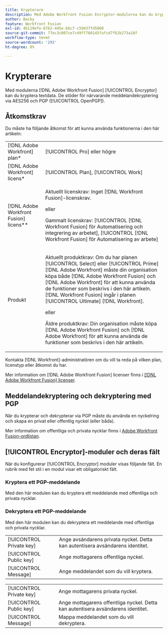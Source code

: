 ```yaml
---
title: Krypterare
description: Med Adobe Workfront Fusion Encryptor-modulerna kan du kryptera alla textdata. De stöder för närvarande meddelandekryptering via AES256 och PGP (OpenPGP).
author: Becky
feature: Workfront Fusion
exl-id: 4b119efe-6762-445e-bbc7-c59437fd5060
source-git-commit: 77ec3c007ce7c49ff760145fafcd7f62b273a18f
workflow-type: tm+mt
source-wordcount: '293'
ht-degree: 0%

---
```


# Krypterare

Med modulerna [!DNL Adobe Workfront Fusion] [!UICONTROL Encryptor] kan du kryptera textdata. De stöder för närvarande meddelandekryptering via AES256 och PGP ([!UICONTROL OpenPGP]).

## Åtkomstkrav

Du måste ha följande åtkomst för att kunna använda funktionerna i den här artikeln:

<table style="table-layout:auto"> 
 <col> 
 <col> 
 <tbody> 
  <tr> 
   <td role="rowheader">[!DNL Adobe Workfront] plan*</td>
  <td> <p>[!UICONTROL Pro] eller högre</p> </td>
  </tr> 
  <tr data-mc-conditions=""> 
   <td role="rowheader">[!DNL Adobe Workfront] licens*</td>
   <td> <p>[!UICONTROL Plan], [!UICONTROL Work]</p> </td> 
  </tr> 
  <tr> 
   <td role="rowheader">[!DNL Adobe Workfront Fusion] licens**</td> 
   <td>
   <p>Aktuellt licenskrav: Inget [!DNL Workfront Fusion]-licenskrav.</p>
   <p>eller</p>
   <p>Gammalt licenskrav: [!UICONTROL [!DNL Workfront Fusion] för Automatisering och integrering av arbetet], [!UICONTROL [!DNL Workfront Fusion] för Automatisering av arbete]</p>
   </td> 
  </tr> 
  <tr> 
   <td role="rowheader">Produkt</td> 
   <td>
   <p>Aktuellt produktkrav: Om du har planen [!UICONTROL Select] eller [!UICONTROL Prime] [!DNL Adobe Workfront] måste din organisation köpa både [!DNL Adobe Workfront Fusion] och [!DNL Adobe Workfront] för att kunna använda de funktioner som beskrivs i den här artikeln. [!DNL Workfront Fusion] ingår i planen [!UICONTROL Ultimate] [!DNL Workfront].</p>
   <p>eller</p>
   <p>Äldre produktkrav: Din organisation måste köpa [!DNL Adobe Workfront Fusion] och [!DNL Adobe Workfront] för att kunna använda de funktioner som beskrivs i den här artikeln.</p>
   </td> 
  </tr> 
 </tbody> 
</table>

Kontakta [!DNL Workfront]-administratören om du vill ta reda på vilken plan, licenstyp eller åtkomst du har.

Mer information om [!DNL Adobe Workfront Fusion] licenser finns i [[!DNL Adobe Workfront Fusion] licenser](/help/workfront-fusion/set-up-and-manage-workfront-fusion/licensing-operations-overview/license-automation-vs-integration.md).

## Meddelandekryptering och dekryptering med PGP

När du krypterar och dekrypterar via PGP måste du använda en nyckelring och skapa en privat eller offentlig nyckel (eller båda).

Mer information om offentliga och privata nycklar finns i [Adobe Workfront Fusion-ordlistan](/help/workfront-fusion/get-started-with-fusion/understand-fusion/fusion-glossary.md). <!--For more information on keychains, see [Keys in [!DNL Adobe Workfront Fusion]]().-->

## [!UICONTROL Encryptor]-moduler och deras fält

När du konfigurerar [!UICONTROL Encryptor] moduler visas följande fält. En rubrik med fet stil i en modul visar ett obligatoriskt fält.

### Kryptera ett PGP-meddelande

Med den här modulen kan du kryptera ett meddelande med offentliga och privata nycklar.

<table style="table-layout:auto">
    <tr>
        <td>[!UICONTROL Private key]</td>
        <td>Ange avsändarens privata nyckel. Detta kan autentisera avsändarens identitet.</td>
    </tr>
    <tr>
        <td>[!UICONTROL Public key]</td>
        <td>Ange mottagarens offentliga nyckel.</td>
    </tr>
    <tr>
        <td>[!UICONTROL Message]</td>
        <td>Ange meddelandet som du vill kryptera.</td>
    </tr>

### Dekryptera ett PGP-meddelande

Med den här modulen kan du dekryptera ett meddelande med offentliga och privata nycklar.

<table style="table-layout:auto">
    <tr>
        <td>[!UICONTROL Private key]</td>
        <td>Ange mottagarens privata nyckel.</td>
    </tr>
    <tr>
        <td>[!UICONTROL Public key]</td>
        <td>Ange mottagarens offentliga nyckel. Detta kan autentisera avsändarens identitet.</td>
    </tr>
    <tr>
        <td>[!UICONTROL Message]</td>
        <td>Mappa meddelandet som du vill dekryptera.</td>
    </tr>
</table>
